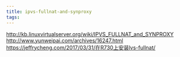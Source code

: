 ```yaml
---
title: ipvs-fullnat-and-synproxy
tags:
---
```

http://kb.linuxvirtualserver.org/wiki/IPVS_FULLNAT_and_SYNPROXY
http://www.yunweipai.com/archives/16247.html
https://jeffrycheng.com/2017/03/31/在R730上安装lvs-fullnat/
